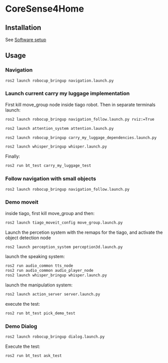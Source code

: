 # CoreSense4Home

## Installation

See [Software setup](https://github.com/CoreSenseEU/CoreSense4Home/wiki/C-Software-Setup)


## Usage 
### Navigation
```bash
ros2 launch robocup_bringup navigation.launch.py
```
### Launch current carry my luggage implementation

First kill move_group node inside tiago robot. Then in separate terminals launch:

```bash
ros2 launch robocup_bringup navigation_follow.launch.py rviz:=True
```
```bash
ros2 launch attention_system attention.launch.py
```
```bash
ros2 launch robocup_bringup carry_my_luggage_dependencies.launch.py
``` 
```bash
ros2 launch whisper_bringup whisper.launch.py
```
Finally:

```bash
ros2 run bt_test carry_my_luggage_test
```

### Follow navigation with small objects
```bash
ros2 launch robocup_bringup navigation_follow.launch.py
```
### Demo moveit
inside tiago, first kill move_group and then:
```bash
ros2 launch tiago_moveit_config move_group.launch.py
```
Launch the percetion system with the remaps for the tiago, and activate the object detection node
```bash
ros2 launch perception_system perception3d.launch.py
```
launch the speaking system:
```bash
ros2 run audio_common tts_node
ros2 run audio_common audio_player_node
ros2 launch whisper_bringup whisper.launch.py
```
launch the manipulation system:
```bash
ros2 launch action_server server.launch.py
```

execute the test:

```bash
ros2 run bt_test pick_demo_test
```

### Demo Dialog
```bash
ros2 launch robocup_bringup dialog.launch.py
```

Execute the test:

```bash
ros2 run bt_test ask_test
```
